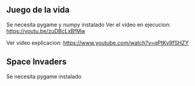 
## Juego de la vida
Se necesita pygame y numpy instalado
Ver el video en ejecucion: https://youtu.be/zuDBcLxBfMw

Ver video explicacion: https://www.youtube.com/watch?v=qPtKv9fSHZY

## Space Invaders
Se necesita pygame instalado

